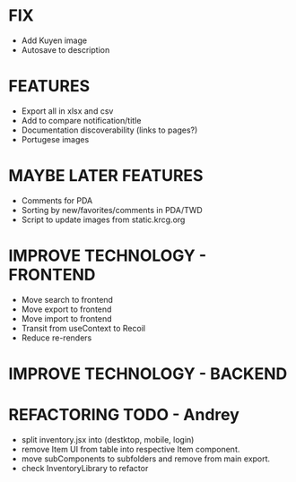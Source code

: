 # FIX
- Add Kuyen image
- Autosave to description

# FEATURES
- Export all in xlsx and csv
- Add to compare notification/title
- Documentation discoverability (links to pages?)
- Portugese images

# MAYBE LATER FEATURES
- Comments for PDA
- Sorting by new/favorites/comments in PDA/TWD
- Script to update images from static.krcg.org

# IMPROVE TECHNOLOGY - FRONTEND
- Move search to frontend
- Move export to frontend
- Move import to frontend
- Transit from useContext to Recoil
- Reduce re-renders

# IMPROVE TECHNOLOGY - BACKEND

# REFACTORING TODO - Andrey
- split inventory.jsx into (destktop, mobile, login)
- remove Item UI from table into respective Item component.
- move subComponents to subfolders and remove from main export.
- check InventoryLibrary to refactor
